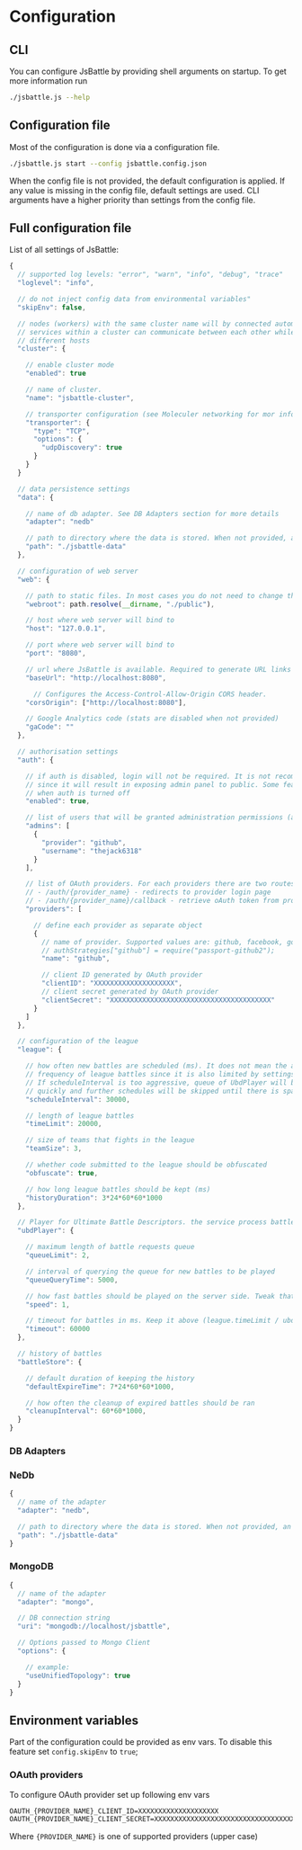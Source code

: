 # Configuration

## CLI

You can configure JsBattle by providing shell arguments on startup. To get more information run

```bash
./jsbattle.js --help
```

## Configuration file
Most of the configuration is done via a configuration file.

```bash
./jsbattle.js start --config jsbattle.config.json
```

When the config file is not provided, the default configuration is applied. If any value is missing in the config file, default settings are used. CLI arguments have a higher priority than settings from the config file.  

## Full configuration file
List of all settings of JsBattle:

```js
{
  // supported log levels: "error", "warn", "info", "debug", "trace"
  "loglevel": "info",

  // do not inject config data from environmental variables"
  "skipEnv": false,

  // nodes (workers) with the same cluster name will by connected automatically.
  // services within a cluster can communicate between each other while running on
  // different hosts
  "cluster": {

    // enable cluster mode
    "enabled": true

    // name of cluster.
    "name": "jsbattle-cluster",

    // transporter configuration (see Moleculer networking for mor info: https://moleculer.services/docs/0.14/networking.html)
    "transporter": {
      "type": "TCP",
      "options": {
        "udpDiscovery": true
      }
    }
  }

  // data persistence settings
  "data": {

    // name of db adapter. See DB Adapters section for more details
    "adapter": "nedb"

    // path to directory where the data is stored. When not provided, an in-memory DB is used
    "path": "./jsbattle-data"
  },

  // configuration of web server
  "web": {

    // path to static files. In most cases you do not need to change that
    "webroot": path.resolve(__dirname, "./public"),

    // host where web server will bind to
    "host": "127.0.0.1",

    // port where web server will bind to
    "port": "8080",

    // url where JsBattle is available. Required to generate URL links properly (e.g. oAth callback)
    "baseUrl": "http://localhost:8080",

      // Configures the Access-Control-Allow-Origin CORS header.
    "corsOrigin": ["http://localhost:8080"],

    // Google Analytics code (stats are disabled when not provided)
    "gaCode": ""
  },

  // authorisation settings
  "auth": {

    // if auth is disabled, login will not be required. It is not recommended for production
    // since it will result in exposing admin panel to public. Some features may be disabled
    // when auth is turned off
    "enabled": true,

    // list of users that will be granted administration permissions (admin role)
    "admins": [
      {
        "provider": "github",
        "username": "thejack6318"
      }
    ],

    // list of OAuth providers. For each providers there are two routes created:
    // - /auth/{provider_name} - redirects to provider login page
    // - /auth/{provider_name}/callback - retrieve oAuth token from provider
    "providers": [

      // define each provider as separate object
      {
        // name of provider. Supported values are: github, facebook, google
        // authStrategies["github"] = require("passport-github2");
        "name": "github",

        // client ID generated by OAuth provider
        "clientID": "XXXXXXXXXXXXXXXXXXXX",
        // client secret generated by OAuth provider
        "clientSecret": "XXXXXXXXXXXXXXXXXXXXXXXXXXXXXXXXXXXXXXXX"
      }
    ]
  },

  // configuration of the league
  "league": {

    // how often new battles are scheduled (ms). It does not mean the actual
    // frequency of league battles since it is also limited by settings of UbdPlayer.
    // If scheduleInterval is too aggressive, queue of UbdPlayer will be filed up
    // quickly and further schedules will be skipped until there is space in the queue
    "scheduleInterval": 30000,

    // length of league battles
    "timeLimit": 20000,

    // size of teams that fights in the league
    "teamSize": 3,

    // whether code submitted to the league should be obfuscated
    "obfuscate": true,

    // how long league battles should be kept (ms)
    "historyDuration": 3*24*60*60*1000
  },

  // Player for Ultimate Battle Descriptors. the service process battles on server side
  "ubdPlayer": {

    // maximum length of battle requests queue
    "queueLimit": 2,

    // interval of querying the queue for new battles to be played
    "queueQueryTime": 5000,

    // how fast battles should be played on the server side. Tweak that for CPU optimisation.
    "speed": 1,

    // timeout for battles in ms. Keep it above (league.timeLimit / ubdPlayer.speed)
    "timeout": 60000
  },

  // history of battles
  "battleStore": {

    // default duration of keeping the history
    "defaultExpireTime": 7*24*60*60*1000,

    // how often the cleanup of expired battles should be ran
    "cleanupInterval": 60*60*1000,
  }
}
```

### DB Adapters

### NeDb
```js
{
  // name of the adapter
  "adapter": "nedb",

  // path to directory where the data is stored. When not provided, an in-memory DB is used
  "path": "./jsbattle-data"
}
```

### MongoDB
```js
{
  // name of the adapter
  "adapter": "mongo",

  // DB connection string
  "uri": "mongodb://localhost/jsbattle",

  // Options passed to Mongo Client
  "options": {

    // example:
    "useUnifiedTopology": true
  }
}
```

## Environment variables

Part of the configuration could be provided as env vars. To disable this feature set `config.skipEnv` to `true`;

### OAuth providers
To configure OAuth provider set up following env vars

```bash
OAUTH_{PROVIDER_NAME}_CLIENT_ID=XXXXXXXXXXXXXXXXXXXX
OAUTH_{PROVIDER_NAME}_CLIENT_SECRET=XXXXXXXXXXXXXXXXXXXXXXXXXXXXXXXXXXXXXXXX
```

Where `{PROVIDER_NAME}` is one of supported providers (upper case)
